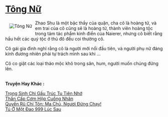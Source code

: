 <a href="https://truyentiki.com/tong-nu.30623/" title="Tông Nữ"><h1>Tông Nữ</h1></a><div style="display:table"><img align="right" style="float: left; padding: 10px;" src="https://truyentiki.com/a/img/str/src/30623.jpg" alt="Tông Nữ">Zhao Shu là một bậc thầy của quận, cha cô là hoàng tử, và em trai của cô cũng sẽ là hoàng tử, thành viên hoàng tộc trong tám tác phẩm kinh điển của Naierer, nhưng cô biết rằng hầu hết các quý tộc ở thủ đô đều coi thường cô. <p></p> Cô gái gia đình nghĩ rằng cô là người mới nổi đầu tiên, và người phụ nữ đáng kính đương nhiên phải tự trách mình sau khi ... <p></p> Cô co giật các loại thảo mộc khô trong sân, hum, người muốn chúng đứng lên.</div><p><br><b>Truyện Hay Khác :</b></p><a href="https://truyentiki.com/trong-sinh-chi-gau-truc-tu-tien-nho.30622/" alt="Trọng Sinh Chi Gấu Trúc Tu Tiên Nhớ">Trọng Sinh Chi Gấu Trúc Tu Tiên Nhớ</a><br/><a href="https://truyentiki.wordpress.com/2020/06/08/than-cap-com-hop-cuong-nhan/" alt="Thần Cấp Cơm Hộp Cuồng Nhân">Thần Cấp Cơm Hộp Cuồng Nhân</a><br/><a href="https://github.com/nownovels/truyenhay/tree/master/truyenhay/30346/README.md" alt="Quyến Rũ Chí Tôn: Ma Chủ, Ngươi Đừng Chạy!">Quyến Rũ Chí Tôn: Ma Chủ, Ngươi Đừng Chạy!</a><br/><a href="https://github.com/nownovels/top500/tree/master/truyenhay/33539/" alt="Tú Ở Một Đao 999 Lúc Sau">Tú Ở Một Đao 999 Lúc Sau</a><br/>